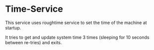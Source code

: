 Time-Service
=======================================

This service uses roughtime service to set the time of the machine at startup.

It tries to get and update system time 3 times (sleeping for 10 seconds between
re-tries) and exits.
